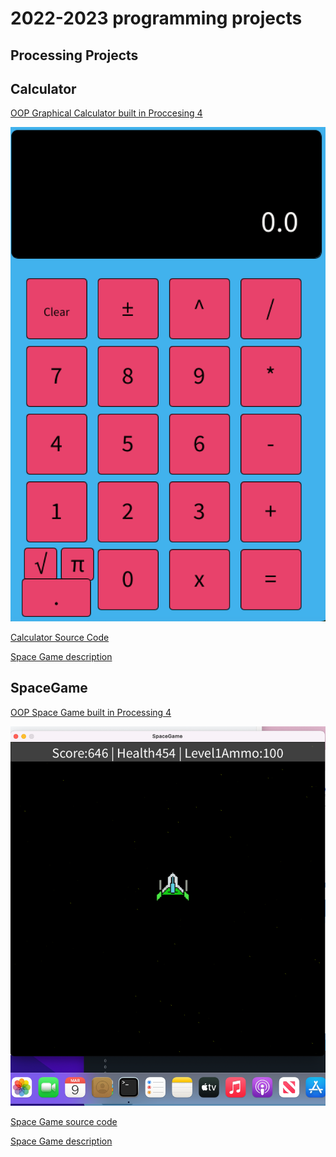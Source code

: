 # 2022-2023 programming projects

## Processing Projects

## Calculator


[OOP Graphical Calculator built in Proccesing 4]()

![Running Calculator](https://github.com/Ptangytang23/programmingportfolio/blob/main/images/calc.png)

[Calculator Source Code](https://github.com/Ptangytang23/programmingportfolio/tree/main/src/calc)

[Space Game description](https://github.com/Ptangytang23/programmingportfolio/blob/main/src/calc/Calculator%20description) 

## SpaceGame


[OOP Space Game built in Processing 4]()

![Runnning Space game](https://github.com/Ptangytang23/programmingportfolio/blob/main/images/SpaceGame.png)

[Space Game source code](https://github.com/Ptangytang23/programmingportfolio/tree/main/src/Space%20Game)

[Space Game description]()
